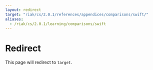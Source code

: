 ```yaml
---
layout: redirect
target: "riak/cs/2.0.1/references/appendices/comparisons/swift/"
aliases:
  - /riak/cs/2.0.1/learning/comparisons/swift
---
```


# Redirect

This page will redirect to `target`.

